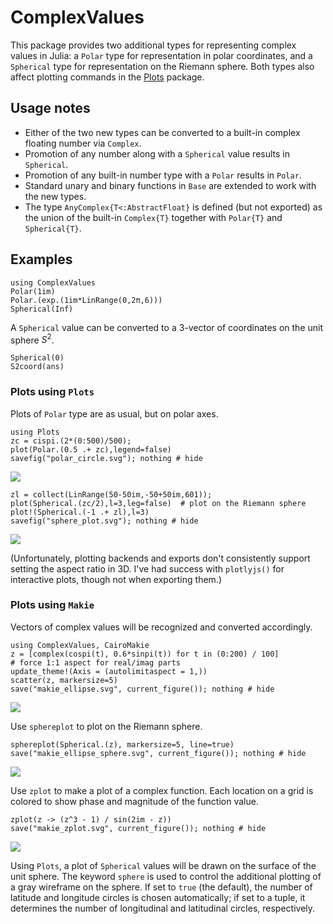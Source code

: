 # ComplexValues

This package provides two additional types for representing complex values in Julia: a `Polar` type for representation in polar coordinates, and a `Spherical` type for representation on the Riemann sphere. Both types also affect plotting commands in the [Plots](https://github.com/JuliaPlots/Plots.jl) package.

## Usage notes

- Either of the two new types can be converted to a built-in complex floating number via `Complex`.
- Promotion of any number along with a `Spherical` value results in `Spherical`. 
- Promotion of any built-in number type with a `Polar` results in `Polar`. 
- Standard unary and binary functions in `Base` are extended to work with the new types. 
- The type `AnyComplex{T<:AbstractFloat}` is defined (but not exported) as the union of the built-in `Complex{T}` together with `Polar{T}` and `Spherical{T}`. 
## Examples

```@repl 1
using ComplexValues
Polar(1im)
Polar.(exp.(1im*LinRange(0,2π,6)))
Spherical(Inf)
```
A `Spherical` value can be converted to a 3-vector of coordinates on the unit sphere $S^2$.
```@repl 1
Spherical(0)
S2coord(ans)
```

### Plots using `Plots`

Plots of `Polar` type are as usual, but on polar axes.

```@example 1 
using Plots  
zc = cispi.(2*(0:500)/500);
plot(Polar.(0.5 .+ zc),legend=false)  
savefig("polar_circle.svg"); nothing # hide
```

![](polar_circle.svg)

```@example 1
zl = collect(LinRange(50-50im,-50+50im,601));
plot(Spherical.(zc/2),l=3,leg=false)  # plot on the Riemann sphere
plot!(Spherical.(-1 .+ zl),l=3)
savefig("sphere_plot.svg"); nothing # hide
```

![](sphere_plot.svg)

(Unfortunately, plotting backends and exports don't consistently support setting the aspect ratio in 3D. I've had success with `plotlyjs()` for interactive plots, though not when exporting them.)

### Plots using `Makie`

Vectors of complex values will be recognized and converted accordingly.

```@example 2
using ComplexValues, CairoMakie  
z = [complex(cospi(t), 0.6*sinpi(t)) for t in (0:200) / 100]
# force 1:1 aspect for real/imag parts
update_theme!(Axis = (autolimitaspect = 1,))
scatter(z, markersize=5)
save("makie_ellipse.svg", current_figure()); nothing # hide
```

![](makie_ellipse.svg)

Use `sphereplot` to plot on the Riemann sphere.

```@example 2
sphereplot(Spherical.(z), markersize=5, line=true)
save("makie_ellipse_sphere.svg", current_figure()); nothing # hide
```

![](makie_ellipse_sphere.svg)

Use `zplot` to make a plot of a complex function. Each location on a grid is colored to show phase and magnitude of the function value.

```@example 2
zplot(z -> (z^3 - 1) / sin(2im - z))
save("makie_zplot.svg", current_figure()); nothing # hide
```

![](makie_zplot.svg)

Using `Plots`, a plot of `Spherical` values will be drawn on the surface of the unit sphere. The keyword `sphere` is used to control the additional plotting of a gray wireframe on the sphere. If set to `true` (the default), the number of latitude and longitude circles is chosen automatically; if set to a tuple, it determines the number of longitudinal and latitudinal circles, respectively. 

